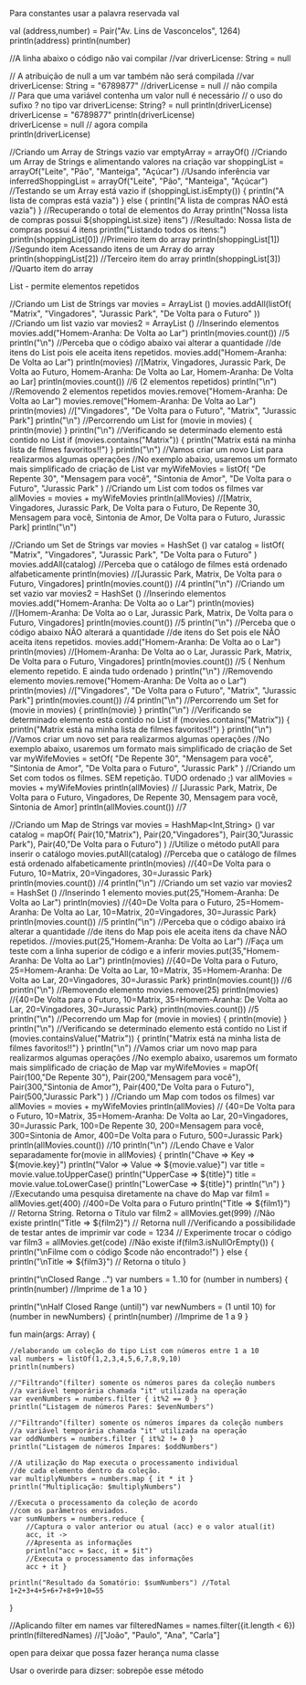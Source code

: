 Para constantes usar a palavra reservada val

val (address,number) = Pair("Av. Lins de Vasconcelos", 1264)
println(address)
println(number)


//A linha abaixo o código não vai compilar
//var driverLicense: String = null
    
// A atribuição de null a um var também não será compilada
//var driverLicense: String = "6789877"
//driverLicense = null // não compila   
// Para que uma variável contenha um valor null é necessário
// o uso do sufixo ? no tipo
var driverLicense: String? = null
println(driverLicense)    
driverLicense = "6789877"
println(driverLicense)    
driverLicense = null // agora compila       
println(driverLicense)


//Criando um Array de Strings vazio
var emptyArray =  arrayOf<String>()
//Criando um Array de Strings e alimentando valores na criação
var shoppingList = arrayOf<String>("Leite", "Pão", "Manteiga", "Açúcar")
//Usando inferência
var inferredShoppingList = arrayOf("Leite", "Pão", "Manteiga", "Açúcar")
//Testando se um Array está vazio
if (shoppingList.isEmpty()) {
   println("A lista de compras está vazia")
} else {
   println("A lista de compras NÃO está vazia")
}
//Recuperando o total de elementos do Array
println("Nossa lista de compras possui ${shoppingList.size} itens")
//Resultado: Nossa lista de compras possui 4 itens
println("Listando todos os itens:")
println(shoppingList[0]) //Primeiro item do array
println(shoppingList[1]) //Segundo item Acessando itens de um Array do array
println(shoppingList[2]) //Terceiro item do array
println(shoppingList[3]) //Quarto item do array

List - permite elementos repetidos 

//Criando um List de Strings
var movies = ArrayList<String> ()
   movies.addAll(listOf(
   "Matrix",
   "Vingadores",
   "Jurassic Park",
   "De Volta para o Futuro"
   ))
//Criando um list vazio
var movies2 = ArrayList<String> ()
//Inserindo elementos
movies.add("Homem-Aranha: De Volta ao Lar")
println(movies.count()) //5
println("\n")
//Perceba que o código abaixo vai alterar a quantidade
//de itens do List pois ele aceita itens repetidos.
movies.add("Homem-Aranha: De Volta ao Lar")
println(movies)   //[Matrix, Vingadores, Jurassic Park, De Volta ao Futuro, Homem-Aranha: De Volta ao Lar, Homem-Aranha: De Volta ao Lar]
println(movies.count()) //6 (2 elementos repetidos)
println("\n")
//Removendo 2 elementos repetidos
movies.remove("Homem-Aranha: De Volta ao Lar")
movies.remove("Homem-Aranha: De Volta ao Lar")
println(movies)   //["Vingadores", "De Volta para o Futuro", "Matrix", "Jurassic Park"]
println("\n")
//Percorrendo um List
for (movie in movies) {
   println(movie)
}
println("\n")
//Verificando se determinado elemento está contido no List
if (movies.contains("Matrix")) {
   println("Matrix está na minha lista de filmes favoritos!!")
}
println("\n")
//Vamos criar um novo List para realizarmos algumas operações
//No exemplo abaixo, usaremos um formato mais simplificado de criação de List
var myWifeMovies  = listOf(
   "De Repente 30",
   "Mensagem para você",
   "Sintonia de Amor",
   "De Volta para o Futuro",
   "Jurassic Park"
)
//Criando um List com todos os filmes
var allMovies = movies + myWifeMovies
println(allMovies)
//[Matrix, Vingadores, Jurassic Park, De Volta para o Futuro, De Repente 30, Mensagem para você, Sintonia de Amor, De Volta para o Futuro, Jurassic Park]
println("\n")


//Criando um Set de Strings
var movies = HashSet<String> ()
var catalog = listOf(
       "Matrix",
       "Vingadores",
       "Jurassic Park",
       "De Volta para o Futuro"
)
movies.addAll(catalog)
//Perceba que o catálogo de filmes está ordenado alfabeticamente
println(movies) //[Jurassic Park, Matrix, De Volta para o Futuro, Vingadores]
println(movies.count()) //4
println("\n")
//Criando um set vazio
var movies2 = HashSet<String> ()
//Inserindo elementos
movies.add("Homem-Aranha: De Volta ao o Lar")
println(movies) //[Homem-Aranha: De Volta ao o Lar, Jurassic Park, Matrix, De Volta para o Futuro, Vingadores]
println(movies.count()) //5
println("\n")
//Perceba que o código abaixo NÃO alterará a quantidade
//de itens do Set pois ele NÃO aceita itens repetidos.
movies.add("Homem-Aranha: De Volta ao o Lar")
println(movies)   //[Homem-Aranha: De Volta ao o Lar, Jurassic Park, Matrix, De Volta para o Futuro, Vingadores]
println(movies.count()) //5 ( Nenhum elemento repetido. E ainda tudo ordenado )
println("\n")
//Removendo elemento
movies.remove("Homem-Aranha: De Volta ao o Lar")
println(movies)   //["Vingadores", "De Volta para o Futuro", "Matrix", "Jurassic Park"]
println(movies.count()) //4
println("\n")
//Percorrendo um Set
for (movie in movies) {
   println(movie)
}
println("\n")
//Verificando se determinado elemento está contido no List
if (movies.contains("Matrix")) {
   println("Matrix está na minha lista de filmes favoritos!!")
}
println("\n")
//Vamos criar um novo set para realizarmos algumas operações
//No exemplo abaixo, usaremos um formato mais simplificado de criação de Set
var myWifeMovies  = setOf(
   "De Repente 30",
   "Mensagem para você",
   "Sintonia de Amor",
   "De Volta para o Futuro",
   "Jurassic Park"
)
//Criando um Set com todos os filmes. SEM repetição. TUDO ordenado ;)
var allMovies = movies + myWifeMovies
println(allMovies) // [Jurassic Park, Matrix, De Volta para o Futuro, Vingadores, De Repente 30, Mensagem para você, Sintonia de Amor]
println(allMovies.count()) //7


//Criando um Map de Strings
var movies = HashMap<Int,String> ()
var catalog = mapOf(
       Pair(10,"Matrix"),
       Pair(20,"Vingadores"),
       Pair(30,"Jurassic Park"),
       Pair(40,"De Volta para o Futuro")
)
//Utilize o método putAll para inserir o catálogo
movies.putAll(catalog)
//Perceba que o catálogo de filmes está ordenado alfabeticamente
println(movies) //{40=De Volta para o Futuro, 10=Matrix, 20=Vingadores, 30=Jurassic Park}
println(movies.count()) //4
println("\n")
//Criando um set vazio
var movies2 = HashSet<String> ()
//Inserindo 1 elemento
movies.put(25,"Homem-Aranha: De Volta ao Lar")
println(movies) //{40=De Volta para o Futuro, 25=Homem-Aranha: De Volta ao Lar, 10=Matrix, 20=Vingadores, 30=Jurassic Park}
println(movies.count()) //5
println("\n")
//Perceba que o código abaixo irá alterar a quantidade
//de itens do Map pois ele aceita itens da chave NÃO repetidos.
//movies.put(25,"Homem-Aranha: De Volta ao Lar")
//Faça um teste com a linha superior de código e a inferir
movies.put(35,"Homem-Aranha: De Volta ao Lar")
println(movies)   //{40=De Volta para o Futuro, 25=Homem-Aranha: De Volta ao Lar, 10=Matrix, 35=Homem-Aranha: De Volta ao Lar, 20=Vingadores, 30=Jurassic Park}
println(movies.count()) //6
println("\n")
//Removendo elemento
movies.remove(25)
println(movies)   //{40=De Volta para o Futuro, 10=Matrix, 35=Homem-Aranha: De Volta ao Lar, 20=Vingadores, 30=Jurassic Park}
println(movies.count()) //5
println("\n")
//Pecorrendo um Map
for (movie in movies) {
   println(movie)
}
println("\n")
//Verificando se determinado elemento está contido no List
if (movies.containsValue("Matrix")) {
   println("Matrix está na minha lista de filmes favoritos!!")
}
println("\n")
//Vamos criar um novo map para realizarmos algumas operações
//No exemplo abaixo, usaremos um formato mais simplificado de criação de Map
var myWifeMovies  = mapOf(
   Pair(100,"De Repente 30"),
   Pair(200,"Mensagem para você"),
   Pair(300,"Sintonia de Amor"),
   Pair(400,"De Volta para o Futuro"),
   Pair(500,"Jurassic Park")
)
//Criando um Map com todos os filmes)
var allMovies = movies + myWifeMovies
println(allMovies) // {40=De Volta para o Futuro, 10=Matrix, 35=Homem-Aranha: De Volta ao Lar, 20=Vingadores, 30=Jurassic Park, 100=De Repente 30, 200=Mensagem para você, 300=Sintonia de Amor, 400=De Volta para o Futuro, 500=Jurassic Park}
println(allMovies.count()) //10
println("\n")
//Lendo Chave e Valor separadamente
for(movie in allMovies) {
   println("Chave => Key => ${movie.key}")
   println("Valor => Value => ${movie.value}")
   var title = movie.value.toUpperCase()
   println("UpperCase => ${title}")
   title = movie.value.toLowerCase()
   println("LowerCase => ${title}")
   println("\n")
}
//Executando uma pesquisa diretamente na chave do Map
var film1 = allMovies.get(400)   //400=De Volta para o Futuro
println("Title => ${film1}") // Retorna String. Retorna o Título
var film2 = allMovies.get(999)   //Não existe
println("Title => ${film2}") // Retorna null
//Verificando a possibilidade de testar antes de imprimir
var code = 1234 // Experimente trocar o código
var film3 = allMovies.get(code)   //Não existe
if(film3.isNullOrEmpty()) {
   println("\nFilme com o código $code não encontrado!")
} else {
   println("\nTitle => ${film3}") // Retorna o título
}

println("\nClosed Range ..")
var numbers = 1..10
for (number in numbers) {
    println(number)   //Imprime de 1 a 10
}
    
println("\nHalf Closed Range (until)")
var newNumbers = (1 until 10)
for (number in newNumbers) {
    println(number)   //Imprime de 1 a 9
}


fun main(args: Array<String>) {
    
    //elaborando um coleção do tipo List com números entre 1 a 10
    val numbers = listOf(1,2,3,4,5,6,7,8,9,10)
    println(numbers)

    //"Filtrando"(filter) somente os números pares da coleção numbers
    //a variável temporária chamada "it" utilizada na operação
    var evenNumbers = numbers.filter { it%2 == 0 }
    println("Listagem de números Pares: $evenNumbers")

    //"Filtrando"(filter) somente os números ímpares da coleção numbers
    //a variável temporária chamada "it" utilizada na operação
    var oddNumbers = numbers.filter { it%2 != 0 }
    println("Listagem de números Ímpares: $oddNumbers")

    //A utilização do Map executa o processamento individual
    //de cada elemento dentro da coleção.
    var multiplyNumbers = numbers.map { it * it }
    println("Multiplicação: $multiplyNumbers")

    //Executa o processamento da coleção de acordo
    //com os parâmetros enviados.
    var sumNumbers = numbers.reduce {
        //Captura o valor anterior ou atual (acc) e o valor atual(it)
        acc, it ->
        //Apresenta as informações
        println("acc = $acc, it = $it")
        //Executa o processamento das informações
        acc + it }

    println("Resultado da Somatório: $sumNumbers") //Total 1+2+3+4+5+6+7+8+9+10=55

}

//Aplicando filter em names
var filteredNames = names.filter({it.length < 6})
println(filteredNames)
//["João", "Paulo", "Ana", "Carla"]

open para deixar que possa fazer herança numa classe

Usar o overirde para dizser: sobrepõe esse método